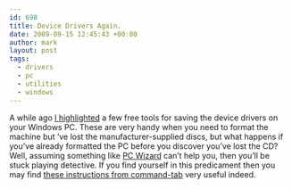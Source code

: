 ```yaml
---
id: 698
title: Device Drivers Again.
date: 2009-09-15 12:45:43 +00:00
author: mark
layout: post
tags:
  - drivers
  - pc
  - utilities
  - windows
---
```

A while ago [I highlighted](http://www.sallonoroff.co.uk/blog/2009/02/device-drivers/) a few free tools for saving the device drivers on your Windows PC. These are very handy when you need to format the machine but &#8216;ve lost the manufacturer-supplied discs, but what happens if you&#8217;ve already formatted the PC before you discover you&#8217;ve lost the CD? Well, assuming something like [PC Wizard](http://www.cpuid.com/pcwizard.php) can&#8217;t help you, then you&#8217;ll be stuck playing detective. If you find yourself in this predicament then you may find [these instructions from command-tab](http://www.command-tab.com/2009/09/13/how-to-find-the-right-windows-driver/) very useful indeed.